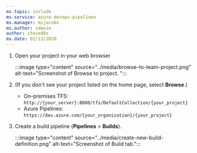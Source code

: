 ```yaml
---
ms.topic: include
ms.service: azure-devops-pipelines
ms.manager: mijacobs
ms.author: sdanie
author: steved0x
ms.date: 02/13/2020
---
```


1. Open your project in your web browser

    :::image type="content" source="../media/browse-to-team-project.png" alt-text="Screenshot of Browse to project. ":::

1. (If you don&#39;t see your project listed on the home page, select **Browse**.)
    * On-premises TFS: `http://{your_server}:8080/tfs/DefaultCollection/{your_project}`
    * Azure Pipelines: `https://dev.azure.com/{your_organization}/{your_project}`

1. Create a build pipeline (**Pipelines** > **Builds**).

    :::image type="content" source="../media/create-new-build-definition.png" alt-text="Screenshot of Build tab.":::

